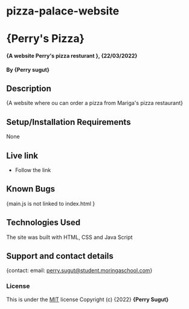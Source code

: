 # pizza-palace-website
# {Perry's Pizza}
#### {A website Perry's pizza resturant }, {22/03/2022}
#### By **{Perry sugut}**
## Description
{A website where ou can order a pizza from Mariga's pizza restaurant}
## Setup/Installation Requirements
None

## Live link
* Follow the link 

## Known Bugs
{main.js is not linked to index.html }
## Technologies Used
The site was built with HTML, CSS and Java Script
## Support and contact details
{contact: email: perry.sugut@student.moringaschool.com}
### License
This is under the [MIT](licence) license
Copyright (c) {2022} **{Perry Sugut}**
